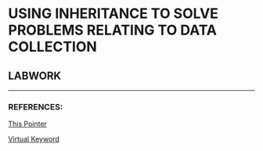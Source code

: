 # USING INHERITANCE TO SOLVE PROBLEMS RELATING TO DATA COLLECTION


## LABWORK
---

### REFERENCES:
[This Pointer](https://www.geeksforgeeks.org/this-pointer-in-c/)

[Virtual Keyword](https://www.geeksforgeeks.org/virtual-base-class-in-c/)